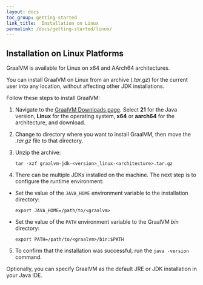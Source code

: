 ```yaml
---
layout: docs
toc_group: getting-started
link_title:  Installation on Linux
permalink: /docs/getting-started/linux/
---
```


## Installation on Linux Platforms

GraalVM is available for Linux on x64 and AArch64 architectures.

You can install GraalVM on Linux from an archive (_.tar.gz_) for the current user into any location, without affecting other JDK installations.

Follow these steps to install GraalVM: 

1. Navigate to the [GraalVM Downloads page](https://www.graalvm.org/downloads/). Select **21** for the Java version, **Linux** for the operating system, **x64** or **aarch64** for the architecture, and download.

2. Change to directory where you want to install GraalVM, then move the _.tar.gz_ file to that directory.

3. Unzip the archive:
    ```shell
    tar -xzf graalvm-jdk-<version>_linux-<architecture>.tar.gz
    ```
4. There can be multiple JDKs installed on the machine. The next step is to configure the runtime environment:
  - Set the value of the `JAVA_HOME` environment variable to the installation directory:
    ```shell
    export JAVA_HOME=/path/to/<graalvm>
    ```
  - Set the value of the `PATH` environment variable to the GraalVM _bin_ directory:
    ```shell
    export PATH=/path/to/<graalvm>/bin:$PATH
    ```  
5. To confirm that the installation was successful, run the `java -version` command.

Optionally, you can specify GraalVM as the default JRE or JDK installation in your Java IDE.